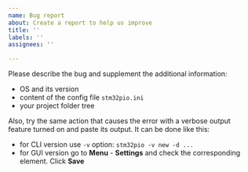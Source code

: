 ```yaml
---
name: Bug report
about: Create a report to help us improve
title: ''
labels: ''
assignees: ''

---
```


Please describe the bug and supplement the additional information:
 - OS and its version
 - content of the config file `stm32pio.ini`
 - your project folder tree

Also, try the same action that causes the error with a verbose output feature turned on and paste its output. It can be done like this:
 - for CLI version use `-v` option: `stm32pio -v new -d ...`
 - for GUI version go to **Menu** - **Settings** and check the corresponding element. Click **Save**
